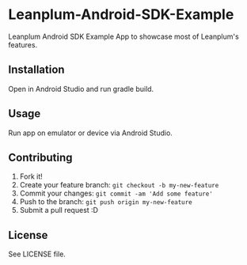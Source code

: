 # Leanplum-Android-SDK-Example
Leanplum Android SDK Example App to showcase most of Leanplum's features.
## Installation
Open in Android Studio and run gradle build.
## Usage
Run app on emulator or device via Android Studio.
## Contributing
1. Fork it!
2. Create your feature branch: `git checkout -b my-new-feature`
3. Commit your changes: `git commit -am 'Add some feature'`
4. Push to the branch: `git push origin my-new-feature`
5. Submit a pull request :D
## License
See LICENSE file.
